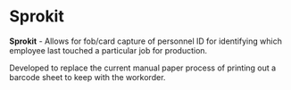 # Sprokit

**Sprokit** - Allows for fob/card capture of personnel ID for identifying which employee last touched a particular job for production.

Developed to replace the current manual paper process of printing out a barcode sheet to keep with the workorder.


